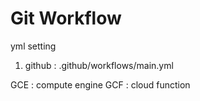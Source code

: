 # Git Workflow

yml setting

1. github : .github/workflows/main.yml

GCE : compute engine
GCF : cloud function